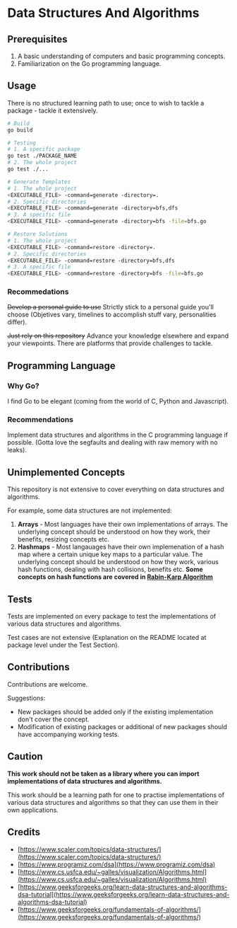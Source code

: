 # Data Structures And Algorithms

## Prerequisites
1. A basic understanding of computers and basic programming concepts. 
2. Familiarization on the Go programming language.

## Usage
There is no structured learning path to use; once to wish to tackle a package - tackle it extensively.

```bash
# Build
go build

# Testing
# 1. A specific package
go test ./PACKAGE_NAME
# 2. The whole project
go test ./...

# Generate Templates
# 1. The whole project
<EXECUTABLE_FILE> -command=generate -directory=.
# 2. Specific directories
<EXECUTABLE_FILE> -command=generate -directory=bfs,dfs
# 3. A specific file
<EXECUTABLE_FILE> -command=generate -directory=bfs -file=bfs.go

# Restore Solutions
# 1. The whole project
<EXECUTABLE_FILE> -command=restore -directory=.
# 2. Specific directories
<EXECUTABLE_FILE> -command=restore -directory=bfs,dfs
# 3. A specific file
<EXECUTABLE_FILE> -command=restore -directory=bfs -file=bfs.go
```

### Recommedations
~~Develop a personal guide to use~~ Strictly stick to a personal guide you'll choose (Objetives vary, timelines to accomplish stuff vary, personalities differ).

~~Just rely on this repository~~ Advance your knowledge elsewhere and expand your viewpoints. There are platforms that provide challenges to tackle.


## Programming Language
### Why Go?
I find Go to be elegant (coming from the world of C, Python and Javascript).

### Recommendations
Implement data structures and algorithms in the C programming language if possible. (Gotta love the segfaults and dealing with raw memory with no leaks).

## Unimplemented Concepts

This repository is not extensive to cover everything on data structures and algorithms.

For example, some data structures are not implemented:

1. **Arrays** - Most languages have their own implementations of arrays. The underlying concept should be understood on how they work, their benefits, resizing concepts etc.
2. **Hashmaps** - Most langauages have their own implemenation of a hash map where a certain unique key maps to a particular value. The underlying concept should be understood on how they work, various hash functions, dealing with hash collisions, benefits etc. **Some concepts on hash functions are covered in [Rabin-Karp Algorithm](robinkarp/README.md)**

## Tests

Tests are implemented on every package to test the implementations of various data structures and algorithms.

Test cases are not extensive (Explanation on the README located at package level under the Test Section).

## Contributions

Contributions are welcome.

Suggestions:
- New packages should be added only if the existing implementation don't cover the concept.
- Modification of existing packages or additional of new packages should have accompanying working tests.

## Caution
**This work should not be taken as a library where you can import implementations of data structures and algorithms.**

This work should be a learning path for one to practise implementations of various data structures and algorithms so that they can use them in their own applications.

## Credits
- [https://www.scaler.com/topics/data-structures/](https://www.scaler.com/topics/data-structures/)
- [https://www.programiz.com/dsa](https://www.programiz.com/dsa)
- [https://www.cs.usfca.edu/~galles/visualization/Algorithms.html](https://www.cs.usfca.edu/~galles/visualization/Algorithms.html)
- [https://www.geeksforgeeks.org/learn-data-structures-and-algorithms-dsa-tutorial](https://www.geeksforgeeks.org/learn-data-structures-and-algorithms-dsa-tutorial)
- [https://www.geeksforgeeks.org/fundamentals-of-algorithms/](https://www.geeksforgeeks.org/fundamentals-of-algorithms/)